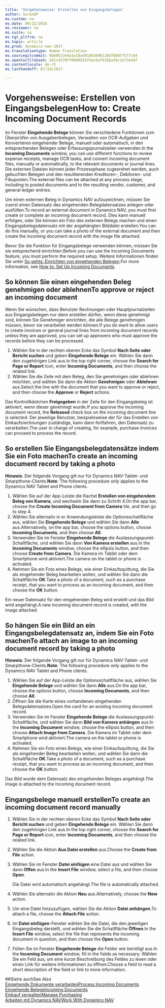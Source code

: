 ```yaml
---
title: 'Vorgehensweise: Erstellen von Eingangsbelegen'
author: SorenGP
ms.custom: na
ms.date: 09/22/2016
ms.reviewer: na
ms.suite: na
ms.tgt_pltfrm: na
ms.topic: article
ms.prod: dynamics-nav-2017
ms.translationtype: Human Translation
ms.sourcegitcommit: 6b60b1344a1e18ad91863046110df880f75f7c04
ms.openlocfilehash: e91c4570ff60d991974ac6afd16ba3bc3e73e44f
ms.contentlocale: de-ch
ms.lasthandoff: 07/19/2017

---
```


# <a name="how-to-create-incoming-document-records"></a><span data-ttu-id="620e7-102">Vorgehensweise: Erstellen von Eingangsbelegen</span><span class="sxs-lookup"><span data-stu-id="620e7-102">How to: Create Incoming Document Records</span></span>
<span data-ttu-id="620e7-103">Im Fenster **Eingehende Belege** können Sie verschiedene Funktionen zum Überprüfen von Ausgabenbelegen, Verwalten von OCR-Aufgaben und Konvertieren eingehender Belege, manuell oder automatisch, in den entsprechenden Belegen oder Erfassungsjournalzeilen verwenden.</span><span class="sxs-lookup"><span data-stu-id="620e7-103">In the **Incoming Documents** window, you can use different functions to review expense receipts, manage OCR tasks, and convert incoming document files, manually or automatically, to the relevant documents or journal lines.</span></span> <span data-ttu-id="620e7-104">Die externen Dateien können jeder Prozessphase zugeordnet werden, auch gebuchten Belegen und den resultierenden Kreditoren-, Debitoren- und Fibuposten.</span><span class="sxs-lookup"><span data-stu-id="620e7-104">The external files can be attached at any process stage, including to posted documents and to the resulting vendor, customer, and general ledger entries.</span></span>

<span data-ttu-id="620e7-105">Um einen externen Beleg in Dynamics NAV aufzuzeichnen, müssen Sie zuerst einen Datensatz des eingehenden Belegdatensatzes anlegen oder ausfüllen.</span><span class="sxs-lookup"><span data-stu-id="620e7-105">To record an external document in Dynamics NAV, you must first create or complete an incoming document record.</span></span> <span data-ttu-id="620e7-106">Dies kann manuell erfolgen, oder Sie können ein Foto des externen Belegs machen und einen Eingangsbelegsdatensatz mit der angehängten Bilddatei erstellen.</span><span class="sxs-lookup"><span data-stu-id="620e7-106">You can do this manually, or you can take a photo of the external document and then create the incoming document record with the image file attached.</span></span>

<span data-ttu-id="620e7-107">Bevor Sie die Funktion für Eingangsbelege verwenden können, müssen Sie sie entsprechend einrichten.</span><span class="sxs-lookup"><span data-stu-id="620e7-107">Before you can use the Incoming Documents feature, you must perform the required setup.</span></span> <span data-ttu-id="620e7-108">Weitere Informationen finden Sie unter [So gehts: Einrichten von eingehenden Belegen](across-how-setup-income-documents.md).</span><span class="sxs-lookup"><span data-stu-id="620e7-108">For more information, see [How to: Set Up Incoming Documents](across-how-setup-income-documents.md).</span></span>

## <a name="to-approve-or-reject-an-incoming-document"></a><span data-ttu-id="620e7-109">So können Sie einen eingehenden Beleg genehmigen oder ablehnen</span><span class="sxs-lookup"><span data-stu-id="620e7-109">To approve or reject an incoming document</span></span>
<span data-ttu-id="620e7-110">Wenn Sie wünschen, dass Benutzer Rechnungen oder Hauptjournalzeilen aus Eingangsbelegen nur dann erstellen dürfen, wenn diese genehmigt sind, können Sie Genehmiger einrichten, die alle Belege genehmigen müssen, bevor sie verarbeitet werden können.</span><span class="sxs-lookup"><span data-stu-id="620e7-110">If you do want to allow users to create invoices or general journal lines from incoming document records unless they are approved, you can set up approvers who must approve the records before they can be processed.</span></span>

1. <span data-ttu-id="620e7-111">Wählen Sie in der rechten oberen Ecke das Symbol **Nach Seite oder Bericht suchen** und geben **Eingehende Belege** ein. Wählen Sie dann den zugehörigen Link aus.</span><span class="sxs-lookup"><span data-stu-id="620e7-111">In the top right corner, choose the **Search for Page or Report** icon, enter **Incoming Documents**, and then choose the related link.</span></span>
2. <span data-ttu-id="620e7-112">Wählen Sie die Zeile mit dem Beleg, den Sie genehmigen oder ablehnen möchten, und wählen Sie dann die Aktion **Genehmigen** oder **Ablehnen** aus.</span><span class="sxs-lookup"><span data-stu-id="620e7-112">Select the line with the document that you want to approve or reject, and then choose the **Approve** or **Reject** actions.</span></span>

<span data-ttu-id="620e7-113">Das Kontrollkästchen **Freigegeben** in der Zeile für den Eingangsbeleg ist aktiviert, wenn dieser genehmigt wurde.</span><span class="sxs-lookup"><span data-stu-id="620e7-113">If you approve the incoming document record, the **Released** check box on the incoming document line is selected.</span></span> <span data-ttu-id="620e7-114">Der jeweilige Benutzer, beispielsweise der für das Erstellen von Einkaufsrechnungen zuständige, kann dann fortfahren, den Datensatz zu verarbeiten.</span><span class="sxs-lookup"><span data-stu-id="620e7-114">The user in charge of creating, for example, purchase invoices can proceed to process the record.</span></span>

## <a name="to-create-an-incoming-document-record-by-taking-a-photo"></a><span data-ttu-id="620e7-115">So erstellen Sie Eingangsbelegdatensätze indem Sie ein Foto machen</span><span class="sxs-lookup"><span data-stu-id="620e7-115">To create an incoming document record by taking a photo</span></span>
<span data-ttu-id="620e7-116">**Hinweis**: Der folgende Vorgang gilt nur für Dynamics NAV-Tablet- und Smarpthone-Clients.</span><span class="sxs-lookup"><span data-stu-id="620e7-116">**Note**: The following procedure only applies to the Dynamics NAV Tablet and Phone clients.</span></span>

1. <span data-ttu-id="620e7-117">Wählen Sie auf der App-Leiste die Kachel **Erstellen von eingehendem Beleg von Kamera**, und wechseln Sie dann zu Schritt 4.</span><span class="sxs-lookup"><span data-stu-id="620e7-117">On the app bar, choose the **Create Incoming Document from Camera** tile, and then go to step 4.</span></span>
2. <span data-ttu-id="620e7-118">Wählen Sie alternativ in er Anwendungsleiste die Optionsschaltfläche aus, wählen Sie **Eingehende Belege** und wählen Sie dann **Alle** aus.</span><span class="sxs-lookup"><span data-stu-id="620e7-118">Alternatively, on the app bar, choose the options button, choose **Incoming Documents**, and then choose **All**.</span></span>
3. <span data-ttu-id="620e7-119">Verwenden Sie im Fenster **Eingehende Belege** die Auslassungspunkt-Schaltfläche, und wählen Sie dann **Von Kamera erstellen** aus.</span><span class="sxs-lookup"><span data-stu-id="620e7-119">In the **Incoming Documents** window, choose the ellipsis button, and then choose **Create from Camera**.</span></span> <span data-ttu-id="620e7-120">Die Kamera im Tablet oder dem Smartphone wird aktiviert.</span><span class="sxs-lookup"><span data-stu-id="620e7-120">The camera on the tablet or phone is activated.</span></span>
4. <span data-ttu-id="620e7-121">Nehmen Sie ein Foto eines Belegs, wie einer Einkaufsquittung, die Sie als eingehender Beleg bearbeiten wollen, und wählen Sie dann die Schaltfläche **OK**.</span><span class="sxs-lookup"><span data-stu-id="620e7-121">Take a photo of a document, such as a purchase receipt, that you want to process as an incoming document, and then choose the **OK** button.</span></span>

<span data-ttu-id="620e7-122">Ein neuer Datensatz für den eingehenden Beleg wird erstellt und das Bild wird angehängt.</span><span class="sxs-lookup"><span data-stu-id="620e7-122">A new incoming document record is created, with the image attached.</span></span>

## <a name="to-attach-an-image-to-an-incoming-document-record-by-taking-a-photo"></a><span data-ttu-id="620e7-123">So hängen Sie ein Bild an ein Eingangsbelegdatensatz an, indem Sie ein Foto machen</span><span class="sxs-lookup"><span data-stu-id="620e7-123">To attach an image to an incoming document record by taking a photo</span></span>
<span data-ttu-id="620e7-124">**Hinweis**: Der folgende Vorgang gilt nur für Dynamics NAV-Tablet- und Smarpthone-Clients.</span><span class="sxs-lookup"><span data-stu-id="620e7-124">**Note**: The following procedure only applies to the Dynamics NAV Tablet and Phone clients.</span></span>

1. <span data-ttu-id="620e7-125">Wählen Sie auf der App-Leiste die Optionsschaltfläche aus, wählen Sie **Eingehende Belege** und wählen Sie dann **Alle** aus.</span><span class="sxs-lookup"><span data-stu-id="620e7-125">On the app bar, choose the options button, choose **Incoming Documents**, and then choose **All**.</span></span>
2. <span data-ttu-id="620e7-126">Öffnen Sie die Karte eines vorhandenen eingehenden Belegsdatensatzes.</span><span class="sxs-lookup"><span data-stu-id="620e7-126">Open the card for an existing incoming document record.</span></span>
3. <span data-ttu-id="620e7-127">Verwenden Sie im Fenster **Eingehende Belege** die Auslassungspunkt-Schaltfläche, und wählen Sie dann **Bild von Kamera anhängen** aus.</span><span class="sxs-lookup"><span data-stu-id="620e7-127">In the **Incoming Document** window, choose the ellipsis button, and then choose **Attach Image from Camera**.</span></span> <span data-ttu-id="620e7-128">Die Kamera im Tablet oder dem Smartphone wird aktiviert.</span><span class="sxs-lookup"><span data-stu-id="620e7-128">The camera on the tablet or phone is activated.</span></span>
4. <span data-ttu-id="620e7-129">Nehmen Sie ein Foto eines Belegs, wie einer Einkaufsquittung, die Sie als eingehender Beleg bearbeiten wollen, und wählen Sie dann die Schaltfläche **OK**.</span><span class="sxs-lookup"><span data-stu-id="620e7-129">Take a photo of a document, such as a purchase receipt, that you want to process as an incoming document, and then choose the **OK** button.</span></span>

<span data-ttu-id="620e7-130">Das Bild wurde dem Datensatz des eingehenden Beleges angehängt.</span><span class="sxs-lookup"><span data-stu-id="620e7-130">The image is attached to the incoming document record.</span></span>

## <a name="to-create-an-incoming-document-record-manually"></a><span data-ttu-id="620e7-131">Eingangsbelege manuell erstellen</span><span class="sxs-lookup"><span data-stu-id="620e7-131">To create an incoming document record manually</span></span>
1. <span data-ttu-id="620e7-132">Wählen Sie in der rechten oberen Ecke das Symbol **Nach Seite oder Bericht suchen** und geben **Eingehende Belege** ein. Wählen Sie dann den zugehörigen Link aus.</span><span class="sxs-lookup"><span data-stu-id="620e7-132">In the top right corner, choose the **Search for Page or Report** icon, enter **Incoming Documents**, and then choose the related link.</span></span>
2. <span data-ttu-id="620e7-133">Wählen Sie die Aktion **Aus Datei erstellen** aus.</span><span class="sxs-lookup"><span data-stu-id="620e7-133">Choose the **Create from File** action.</span></span>  
3. <span data-ttu-id="620e7-134">Wählen Sie im Fenster **Datei einfügen** eine Datei aus und wählen Sie dann **Offen** aus.</span><span class="sxs-lookup"><span data-stu-id="620e7-134">In the **Insert File** window, select a file, and then choose **Open**.</span></span>

    <span data-ttu-id="620e7-135">Die Datei wird automatisch angehängt.</span><span class="sxs-lookup"><span data-stu-id="620e7-135">The file is automatically attached.</span></span>
4. <span data-ttu-id="620e7-136">Wählen Sie alternativ die Aktion **Neu** aus.</span><span class="sxs-lookup"><span data-stu-id="620e7-136">Alternatively, choose the **New** action.</span></span>
5. <span data-ttu-id="620e7-137">Um eine Datei hinzuzufügen, wählen Sie die Aktion **Datei anhängen**.</span><span class="sxs-lookup"><span data-stu-id="620e7-137">To attach a file, choose the **Attach File** action.</span></span>
6. <span data-ttu-id="620e7-138">Im **Datei einfügen**-Fenster wählen Sie die Datei, die den jeweiligen Eingangsbeleg darstellt, und wählen Sie die Schaltfläche **Öffnen**.</span><span class="sxs-lookup"><span data-stu-id="620e7-138">In the **Insert File** window, select the file that represents the incoming document in question, and then choose the **Open** button.</span></span>
7. <span data-ttu-id="620e7-139">Füllen Sie im Fenster **Eingehende Belege** die Felder wie benötigt aus.</span><span class="sxs-lookup"><span data-stu-id="620e7-139">In the **Incoming Document** window, fill in the fields as necessary.</span></span> <span data-ttu-id="620e7-140">Wählen Sie ein Feld aus, um eine kurze Beschreibung des Feldes zu lesen oder einen Link für weitere Informationen zu öffnen.</span><span class="sxs-lookup"><span data-stu-id="620e7-140">Choose a field to read a short description of the field or link to more information.</span></span>

##<a name="see-also"></a><span data-ttu-id="620e7-141">Siehe auch</span><span class="sxs-lookup"><span data-stu-id="620e7-141">See Also</span></span>  
[<span data-ttu-id="620e7-142">Eingehende Dokumente verarbeiten</span><span class="sxs-lookup"><span data-stu-id="620e7-142">Process Incoming Documents</span></span>](across-process-income-documents.md)  
[<span data-ttu-id="620e7-143">Eingehende Belege</span><span class="sxs-lookup"><span data-stu-id="620e7-143">Incoming Documents</span></span>](across-income-documents.md)  
[<span data-ttu-id="620e7-144">Einkauf verwalten</span><span class="sxs-lookup"><span data-stu-id="620e7-144">Manage Purchasing</span></span>](purchasing-manage-purchasing.md)  
[<span data-ttu-id="620e7-145">Arbeiten mit Dynamics NAV</span><span class="sxs-lookup"><span data-stu-id="620e7-145">Work With Dynamics NAV</span></span>](ui-work-product.md)

